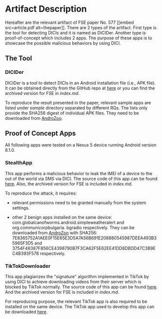 # Artifact Description

Hereafter are the relevant artifact of FSE paper No. 577 
[[embed src=article.pdf alt=thepaper]].
There are 2 types of the artifact.
First type is the tool for detecting DICIs and it is named as DICIDer.
Another type is proof-of-concept which includes 2 apps.
The purpose of these apps is to showcase the possible malicious behaviors by
using DICI.

## The Tool
### DICIDer

DICIDer is a tool to detect DICIs in an Android installation file (i.e., APK file).
It can be obtained directly from the GitHub repo at [here](https://github.com/gaojun0816/code_access_finder)
or you can find the archived version for FSE in *index.md*.

To reproduce the result presented in the paper, relevant sample apps are listed
under *sample* directory separated by different RQs.
The lists only provide the SHA256 digest of individual APK files.
They need to be downloaded from [AndroZoo](https://androzoo.uni.lu/).

## Proof of Concept Apps
All following apps were tested on a Nexus 5 device running Android version 8.1.0.

### StealthApp

This app performs a malicious behavior to leak the IMEI of a device to the out
of the world via SMS via DICI.
The source code of this app can be found [here](https://github.com/gaojun0816/stealthapp).
Also, the archived version for FSE is included in *index.md*.

To reproduce the attack, it requires:
  + relevant permissions need to be granted manually from the system settings.  

  + other 2 benign apps installed on the same device: 
  com.globalcanofworms.android.simpleweatheralert and 
  org.communicorpbulgaria. bgradio respectively.
  They can be downloaded from [AndroZoo](https://androzoo.uni.lu/) with SHA256: 
  7E8365752A1AEE0F15E65E3D5A7A56B691E208880545987DEEA493B35965F3D5 and 
  3754F46387F856CE4398790B7F3CA62F5E62EE41DD8DBDD47C3B9EC4B393F578 respectively.


### TikTokDownloader

This app plagiarizes the "signature" algorithm implemented in TikTok by using DICI
to achieve downloading videos from their server which is blocked by TikTok normally.
The source code of this app can be found [here](https://github.com/gaojun0816/TikTokDownloader).
And the archived version for FSE is included in *index.md*.

For reproducing purpose, the relevant TikTok app is also required to be installed 
on the same device. 
The TikTok app used to develop this app can be downloaded 
[here](https://drive.google.com/file/d/15vBWULM9SSBDUkwMLASg4OoVVNY-mziN/view?usp=sharing).





